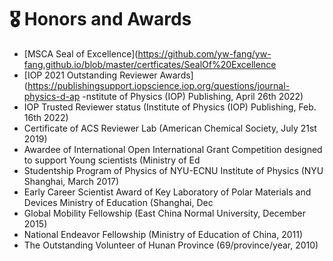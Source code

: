 # 🎖 Honors and Awards
- [MSCA Seal of Excellence](https://github.com/yw-fang/yw-fang.github.io/blob/master/certficates/SealOf%20Excellence
- [IOP 2021 Outstanding Reviewer Awards](https://publishingsupport.iopscience.iop.org/questions/journal-physics-d-ap
-nstitute of Physics (IOP) Publishing, April 26th 2022)
- IOP Trusted Reviewer status (Institute of Physics (IOP) Publishing, Feb. 16th 2022)
- Certificate of ACS Reviewer Lab (American Chemical Society, July 21st 2019)
- Awardee of International Open International Grant Competition designed to support Young scientists (Ministry of Ed
- Studentship Program of Physics of NYU-ECNU Institute of Physics (NYU Shanghai, March 2017)
- Early Career Scientist Award of Key Laboratory of Polar Materials and Devices Ministry of Education (Shanghai, Dec
- Global Mobility Fellowship (East China Normal University, December 2015)
- National Endeavor Fellowship (Ministry of Education of China, 2011)
- The Outstanding Volunteer of Hunan Province (69/province/year, 2010)
<!-- - *2021.10* Tencent Scholarship (Top 1%) -->
<!-- - *2021.10* National Scholarship (Top 1%) -->
<!-- - *2020.12* [Baidu Scholarship](https://baike.baidu.com/item/%E7%99%BE%E5%BA%A6%E5%A5%96%E5%AD%A6%E9%87%91/9929412) (10 students in the world each year) -->
<!-- - *2020.12* [AI Chinese new stars](https://mp.weixin.qq.com/s?__biz=MzA4NzQ5MTA2NA==&mid=2653639431&idx=1&sn=25b6368c1954419b9090840347d9a27d&chksm=8be75b90bc90d286a5af3ef8e610e822d705dc3cf4382b45e3f14489f3e7ec4fd8c95ed0eceb&mpshare=1&scene=2&srcid=0511LMlj9Qv9DeIZAjMjYAU9&sharer_sharetime=1620731348139&sharer_shareid=631c113940cb81f34895aa25ab14422a#rd) (100 worldwide each year) -->
<!-- - *2020.12* [AI Chinese New Star Outstanding Scholar](https://mp.weixin.qq.com/s?__biz=MzA4NzQ5MTA2NA==&mid=2653639431&idx=1&sn=25b6368c1954419b9090840347d9a27d&chksm=8be75b90bc90d286a5af3ef8e610e822d705dc3cf4382b45e3f14489f3e7ec4fd8c95ed0eceb&mpshare=1&scene=2&srcid=0511LMlj9Qv9DeIZAjMjYAU9&sharer_sharetime=1620731348139&sharer_shareid=631c113940cb81f34895aa25ab14422a#rd) (10 candidates worldwide each year) -->
<!-- - *2020.12* [ByteDance Scholars Program](https://ur.bytedance.com/scholarship) (10 students in China each year) -->
<!-- - *2020.10* Tianzhou Chen Scholarship (Top 1%) -->
<!-- - *2020.10* National Scholarship (Top 1%) -->
<!-- - *2015.10* National Scholarship (Undergraduate) (Top 1%) -->
